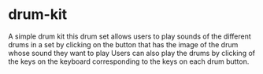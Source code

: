 # drum-kit
A simple drum kit
this drum set allows users to play sounds of the different drums in a set by clicking on the button that has the image of the drum 
whose sound they want to play
Users can also play the drums by clicking of the keys on the keyboard corresponding to the keys on each drum button.
